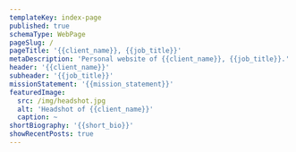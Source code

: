 ```yaml
---
templateKey: index-page
published: true
schemaType: WebPage
pageSlug: /
pageTitle: '{{client_name}}, {{job_title}}'
metaDescription: 'Personal website of {{client_name}}, {{job_title}}.'
header: '{{client_name}}'
subheader: '{{job_title}}'
missionStatement: '{{mission_statement}}'
featuredImage:
  src: /img/headshot.jpg
  alt: 'Headshot of {{client_name}}'
  caption: ~
shortBiography: '{{short_bio}}'
showRecentPosts: true
---
```

